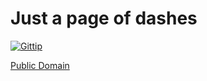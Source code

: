 Just a page of dashes
=====================

[![Gittip](http://stuff.passcod.net/gittip.png)](https://www.gittip.com/passcod/)

[Public Domain](//unlicense.org)

